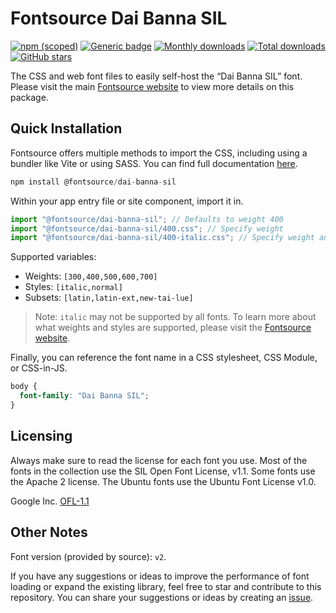 # Fontsource Dai Banna SIL

[![npm (scoped)](https://img.shields.io/npm/v/@fontsource/dai-banna-sil?color=brightgreen)](https://www.npmjs.com/package/@fontsource/dai-banna-sil) [![Generic badge](https://img.shields.io/badge/fontsource-passing-brightgreen)](https://github.com/fontsource/fontsource) [![Monthly downloads](https://badgen.net/npm/dm/@fontsource/dai-banna-sil)](https://github.com/fontsource/fontsource) [![Total downloads](https://badgen.net/npm/dt/@fontsource/dai-banna-sil)](https://github.com/fontsource/fontsource) [![GitHub stars](https://img.shields.io/github/stars/fontsource/fontsource.svg?style=social&label=Star)](https://github.com/fontsource/fontsource/stargazers)

The CSS and web font files to easily self-host the “Dai Banna SIL” font. Please visit the main [Fontsource website](https://fontsource.org/fonts/dai-banna-sil) to view more details on this package.

## Quick Installation

Fontsource offers multiple methods to import the CSS, including using a bundler like Vite or using SASS. You can find full documentation [here](https://fontsource.org/docs/getting-started/introduction).

```javascript
npm install @fontsource/dai-banna-sil
```

Within your app entry file or site component, import it in.

```javascript
import "@fontsource/dai-banna-sil"; // Defaults to weight 400
import "@fontsource/dai-banna-sil/400.css"; // Specify weight
import "@fontsource/dai-banna-sil/400-italic.css"; // Specify weight and style
```

Supported variables:
- Weights: `[300,400,500,600,700]`
- Styles: `[italic,normal]`
- Subsets: `[latin,latin-ext,new-tai-lue]`

> Note: `italic` may not be supported by all fonts. To learn more about what weights and styles are supported, please visit the [Fontsource website](https://fontsource.org/fonts/dai-banna-sil).

Finally, you can reference the font name in a CSS stylesheet, CSS Module, or CSS-in-JS.

```css
body {
  font-family: "Dai Banna SIL";
}
```

## Licensing
Always make sure to read the license for each font you use. Most of the fonts in the collection use the SIL Open Font License, v1.1. Some fonts use the Apache 2 license. The Ubuntu fonts use the Ubuntu Font License v1.0.

Google Inc.
[OFL-1.1](http://scripts.sil.org/OFL)

## Other Notes
Font version (provided by source): `v2`.

If you have any suggestions or ideas to improve the performance of font loading or expand the existing library, feel free to star and contribute to this repository. You can share your suggestions or ideas by creating an [issue](https://github.com/fontsource/fontsource/issues).